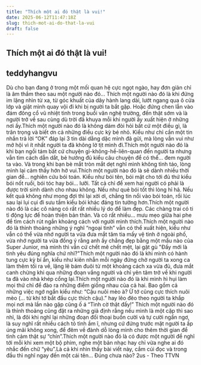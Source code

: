 ```yaml
---
title: "Thích một ai đó thật là vui!"
date: 2025-06-12T11:47:18Z
slug: thich-mot-ai-do-that-la-vui
draft: false
---
```


## Thích một ai đó thật là vui!

## teddyhangvu

Dù cho bạn đang ở trong một mối quan hệ cực ngọt ngào, hay đơn giản chỉ là âm thầm theo sau một người nào đó...
Thích một người nào đó là khi đứng im lặng nhìn từ xa, từ góc khuất của dãy hành lang dài, lướt ngang qua ô cửa lớp và giật mình quay vội đi khi bị người ta bắt gặp. Hoặc đứng chen lẫn vào đám đông cổ vũ nhiệt tình trong buổi văn nghệ trường, đến thật sớm và là người trở về sau cùng dù trời đã khuya mỗi khi người ấy xuất hiện ở những nơi ấy.Thích một người nào đó là không dám đòi hỏi bất cứ một điều gì, là trân trọng và biết ơn cả những điều cực kỳ bé nhỏ. Kiểu như chỉ cần một tin nhắn trả lời “OK” đáp lại 3 tin dài dằng dặc mình đã gửi, mà lòng vẫn vui như mở hội vì ít nhất người ta đã không lờ tịt mình đi.Thích một người nào đó là khi bạn ngồi tám bất cứ chuyện gì-không-hề-liên-quan đến người ta nhưng vẫn tìm cách dẫn dắt, bẻ hướng đủ kiểu câu chuyện để có thể… đem người ta vào. Và trong khi bạn bè mắt tròn mắt dẹt nghĩ mình không tỉnh táo, lòng mình lại cảm thấy hớn hở vui.Thích một người nào đó là sẽ dành nhiều thời gian để… nghiên cứu bói toán. Kiểu như bói tên, bói mặt cho tới đủ thứ kiểu bói nốt ruồi, bói tóc hay bói… lưỡi. Tất cả chỉ để xem hai người có phải là được trời sinh dành cho nhau không. Nếu như quẻ bói tốt thì lòng hỉ hả. Nếu kết quả không như mong đợi thì lại xời ơi, chẳng tin nổi vào bói toán, rồi lúc sau lại lụi cụi đi sưu tầm kiểu bói khác đáng tin tưởng hơn.Thích một người nào đó là các cô nàng có rất rất nhiều lý do để làm đẹp. Các chàng trai có ti tỉ động lực để hoàn thiện bản thân. Và có rất nhiều… mưu mẹo giữa hai phe để tìm cách rút ngắn khoảng cách với người mình thích.Thích một người nào đó là thỉnh thoảng những ý nghĩ “ngoại tình” vẫn có thể xuất hiện, kiểu như vẫn có thể vừa nhớ người ta vừa đưa mắt tăm tia mấy vệ tinh ở ngoài phố, vừa nhớ người ta vừa đồng ý rằng anh ấy chẳng đẹp bằng một mẩu nào của Super Junior, mà mình thì vẫn cứ chết mê chết mệt, lại gật gù "Đấy mới là tình yêu đúng nghĩa chứ nhỉ?"Thích một người nào đó là khi mình có hành tung cực kỳ bí ẩn, kiểu như kiên nhẫn mỗi ngày đứng chờ người ta xong ca làm thêm tối ra về, lặng lẽ bám đuôi từ một khoảng cách xa vừa đủ, đưa mắt canh chừng khi qua những đoạn vắng người và chỉ yên tâm trở về khi người ta đã vào nhà khép cổng lại.Thích một người nào đó là khi mình hì hụi làm mọi thứ chỉ để đào ra những điểm giống nhau của cả hai. Bao gồm cả những việc ngớ ngẩn kiểu như: “Cậu nuôi mèo à? Ừ tớ cũng cực thích nuôi mèo (… từ khi tớ bắt đầu cực thích cậu).” hay lẽo đẽo theo người ta khắp mọi nơi mà lần nào gặp cũng ố á “Tình cờ thật đấy!”
 Thích một người nào đó là thỉnh thoảng cũng đặt ra những giả định rằng nếu mình là một cặp thì sao nhỉ, là đôi khi nghĩ lại những đoạn đối thoại buồn cười và tự cười ngẩn ngơ, là suy nghĩ rất nhiều cách tỏ tình ầm ĩ, nhưng cứ đứng trước mặt người ta ấp úng mãi không xong, để đêm về đành dỗ lòng mình cho thêm thời gian để tình cảm thật sự “chín”.Thích một người nào đó là có được một người để nghĩ tới mỗi khi xem một bộ phim, nghe một bản nhạc hay chỉ vừa nghe ai đó nhắc đến chữ “yêu”.Là cả khi nhìn thấy bài viết này, cắm cúi đọc và trong đầu thì nghĩ ngay đến một cái tên… Đúng chưa nào? 2us - Theo TTVN